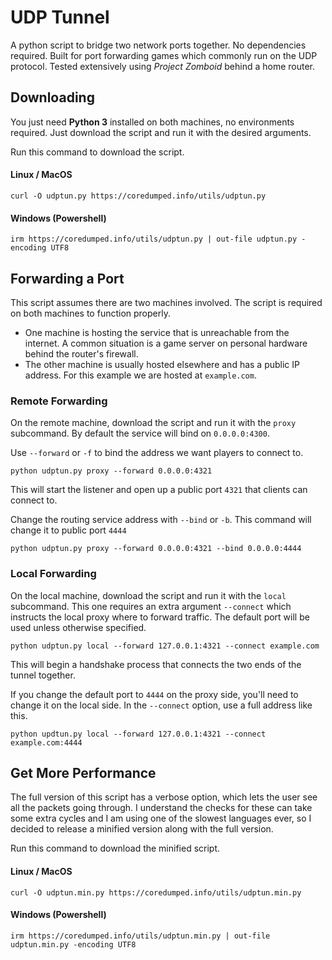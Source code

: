 # UDP Tunnel

A python script to bridge two network ports together. No dependencies required. Built for
port forwarding games which commonly run on the UDP protocol. Tested extensively using _Project Zomboid_ behind a home router.

## Downloading
You just need __Python 3__ installed on both machines, no environments required. Just download
the script and run it with the desired arguments.

Run this command to download the script.
#### Linux / MacOS
    curl -O udptun.py https://coredumped.info/utils/udptun.py
#### Windows (Powershell)
    irm https://coredumped.info/utils/udptun.py | out-file udptun.py -encoding UTF8

## Forwarding a Port
This script assumes there are two machines involved. The script is required on both machines to function properly.
- One machine is hosting the service that is unreachable from the internet. A common situation is a game server on personal hardware behind the router's firewall.
- The other machine is usually hosted elsewhere and has a public IP address. For this example we are hosted at `example.com`.

### Remote Forwarding

On the remote machine, download the script and run it with the `proxy` subcommand. By 
default the service will bind on `0.0.0.0:4300`. 

Use `--forward` or `-f` to bind the address we want players to connect to.

    python udptun.py proxy --forward 0.0.0.0:4321

This will start the listener and open up a public port `4321` that clients can connect to. 

Change the routing service address with `--bind` or `-b`. This command will change it to public port `4444`

    python udptun.py proxy --forward 0.0.0.0:4321 --bind 0.0.0.0:4444

### Local Forwarding
On the local machine, download the script and run it with the `local` subcommand. This
one requires an extra argument `--connect` which instructs the local proxy where to
forward traffic. The default port will be used unless otherwise specified.

    python udptun.py local --forward 127.0.0.1:4321 --connect example.com

This will begin a handshake process that connects the two ends of the tunnel together. 

If you change the default port to `4444` on the proxy side, you'll need to change it on the local side. In the `--connect`
option, use a full address like this.

    python updtun.py local --forward 127.0.0.1:4321 --connect example.com:4444

## Get More Performance
The full version of this script has a verbose option, which lets the user see all the
packets going through. I understand the checks for these can take some extra cycles and
I am using one of the slowest languages ever, so I decided to release a minified version
along with the full version.

Run this command to download the minified script.
#### Linux / MacOS
    curl -O udptun.min.py https://coredumped.info/utils/udptun.min.py
#### Windows (Powershell)
    irm https://coredumped.info/utils/udptun.min.py | out-file udptun.min.py -encoding UTF8
